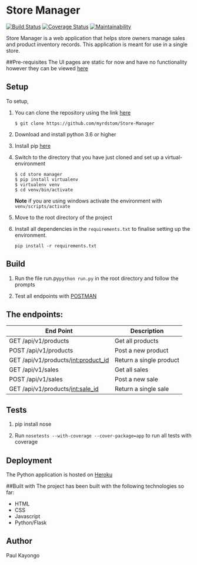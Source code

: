 # Store Manager

[![Build Status](https://travis-ci.org/myrdstom/Store-Manager.svg?branch=challenge-2)](https://travis-ci.org/myrdstom/Store-Manager)
[![Coverage Status](https://coveralls.io/repos/github/myrdstom/Store-Manager/badge.svg?branch=challenge-2)](https://coveralls.io/github/myrdstom/Store-Manager?branch=challenge-2)  [![Maintainability](https://api.codeclimate.com/v1/badges/2715d106d25e7164ae1d/maintainability)](https://codeclimate.com/github/myrdstom/Store-Manager/maintainability)

Store Manager is a web application that helps store owners manage sales and product inventory records. 
This application is meant for use in a single store.

##Pre-requisites
The UI pages are static for now and have no functionality however they can be viewed [here](https://myrdstom.github.io/Store-Manager/)

## Setup

To setup,

1. You can clone the repository using the link [here](https://github.com/myrdstom/Store-Manager.git)
    ```
    $ git clone https://github.com/myrdstom/Store-Manager
    ```    

2. Download and install python 3.6 or higher

3. Install pip [here](https://pip.pypa.io/en/stable/installing/)

4. Switch to the directory that you have just cloned and set up a virtual-environment
    ```
    $ cd store manager
    $ pip install virtualenv
    $ virtualenv venv
    $ cd venv/bin/activate    
    ```    
    **Note** if you are using windows activate the environment with ```venv/scripts/activate```
5. Move to the root directory of the project

6. Install all dependencies in the ```requirements.txt``` to finalise setting up the environment.
    ```
    pip install -r requirements.txt   
    ``` 

## Build

1. Run the file run.py``` python run.py ``` in the root directory and follow  the prompts

2. Test all endpoints with [POSTMAN](https://www.getpostman.com/apps)

## The endpoints:
| End Point  | Description |
| ------------- | ------------- |
|GET /api/v1/products | Get all products
|POST /api/v1/products  | Post a new product
|GET /api/v1/products/<int:product_id> | Return a single product
|GET /api/v1/sales | Get all sales
|POST /api/v1/sales  | Post a new sale
|GET /api/v1/products/<int:sale_id> | Return a single sale

## Tests

1. pip install nose

2. Run ```nosetests --with-coverage --cover-package=app``` to run all tests with coverage


## Deployment
The Python application is hosted on [Heroku](https://store-manager-challenge-2.herokuapp.com/)

##Built with
The project has been built with the following technologies so far:
* HTML
* CSS
* Javascript
* Python/Flask


## Author
Paul Kayongo

